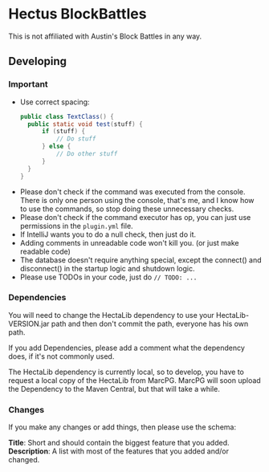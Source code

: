 # Hectus BlockBattles

This is not affiliated with Austin's Block Battles in any way.

## Developing

### Important
- Use correct spacing:  
  ```java
  public class TextClass() {
    public static void test(stuff) {
        if (stuff) {
            // Do stuff
        } else {
            // Do other stuff
        }
    }
  }
  ```
- Please don't check if the command was executed from the console. 
  There is only one person using the console, that's me, and I know how to use the commands, so stop doing these unnecessary checks.
- Please don't check if the command executor has op, you can just use permissions in the `plugin.yml` file.
- If IntelliJ wants you to do a null check, then just do it.
- Adding comments in unreadable code won't kill you. (or just make readable code)
- The database doesn't require anything special, except the connect() and disconnect() in the startup logic and shutdown logic.
- Please use TODOs in your code, just do `// TODO: ...`

### Dependencies

You will need to change the HectaLib dependency to use your HectaLib-VERSION.jar path and then don't commit the path, everyone has his own path.

If you add Dependencies, please add a comment what the dependency does, if it's not commonly used.  

The HectaLib dependency is currently local, so to develop, you have to request a local copy of the HectaLib from MarcPG. MarcPG will soon upload the Dependency to the Maven Central, but that will take a while.

### Changes

If you make any changes or add things, then please use the schema:  

**Title**: Short and should contain the biggest feature that you added.  
**Description**: A list with most of the features that you added and/or changed.